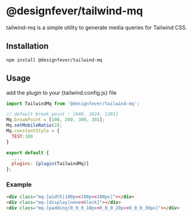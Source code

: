 # @designfever/tailwind-mq

tailwind-mq is a simple utility to generate media queries for Tailwind CSS.

## Installation

```
npm install @designfever/tailwind-mq
```

## Usage

add the plugin to your {tailwind.config.js} file

```javascript 
import TailwindMq from '@designfever/tailwind-mq';

// default break point : [640, 1024, 1281]
Mq.breakPoint = [100, 200, 300, 301];
Mq.setMobileRatio(2);
Mq.constantStyle = {
  TEST:100
}

export default {
  ...,
  plugins: [plugin(TailwindMq)]
};
```

### Example

```html
<div class="mq-[width|100px<100px<100px]"></div>
<div class="mq-[display|none<block]"></div>
<div class="mq-[padding|0_0_0_10px<0_0_0_20px<0_0_0_30px]"></div>
```

